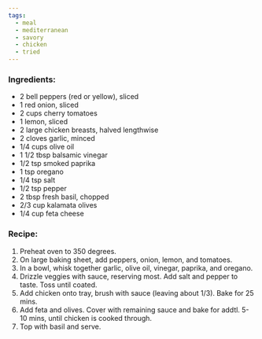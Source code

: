 ```yaml
---
tags:
  - meal
  - mediterranean
  - savory
  - chicken
  - tried
---
```

### Ingredients:
- 2 bell peppers (red or yellow), sliced
- 1 red onion, sliced
- 2 cups cherry tomatoes
- 1 lemon, sliced
- 2 large chicken breasts, halved lengthwise 
- 2 cloves garlic, minced
- 1/4 cups olive oil
- 1 1/2 tbsp balsamic vinegar
- 1/2 tsp smoked paprika 
- 1 tsp oregano
- 1/4 tsp salt
- 1/2 tsp pepper
- 2 tbsp fresh basil, chopped 
- 2/3 cup kalamata olives
- 1/4 cup feta cheese

### Recipe:
1. Preheat oven to 350 degrees. 
2. On large baking sheet, add peppers, onion, lemon, and tomatoes. 
3. In a bowl, whisk together garlic, olive oil, vinegar, paprika, and oregano. 
4. Drizzle veggies with sauce, reserving most. Add salt and pepper to taste. Toss until coated. 
5. Add chicken onto tray, brush with sauce (leaving about 1/3). Bake for 25 mins. 
6. Add feta and olives. Cover with remaining sauce and bake for addtl. 5-10 mins, until chicken is cooked through. 
7. Top with basil and serve. 